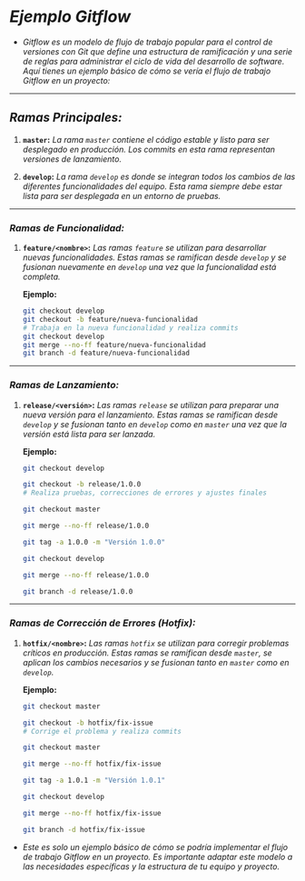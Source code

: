 <!-- Autor: Daniel Benjamin Perez Morales -->
<!-- GitHub: https://github.com/DanielBenjaminPerezMoralesDev13 -->
<!-- GitLab: https://gitlab.com/DanielBenjaminPerezMoralesDev13 -->
<!-- Correo electrónico: danielperezdev@proton.me -->

# ***Ejemplo Gitflow***

- *Gitflow es un modelo de flujo de trabajo popular para el control de versiones con Git que define una estructura de ramificación y una serie de reglas para administrar el ciclo de vida del desarrollo de software. Aquí tienes un ejemplo básico de cómo se vería el flujo de trabajo Gitflow en un proyecto:*

---

## ***Ramas Principales:***

1. **`master`:** *La rama `master` contiene el código estable y listo para ser desplegado en producción. Los commits en esta rama representan versiones de lanzamiento.*

2. **`develop`:** *La rama `develop` es donde se integran todos los cambios de las diferentes funcionalidades del equipo. Esta rama siempre debe estar lista para ser desplegada en un entorno de pruebas.*

---

### ***Ramas de Funcionalidad:***

1. **`feature/<nombre>`:** *Las ramas `feature` se utilizan para desarrollar nuevas funcionalidades. Estas ramas se ramifican desde `develop` y se fusionan nuevamente en `develop` una vez que la funcionalidad está completa.*

   **Ejemplo:**

   ```bash
   git checkout develop
   git checkout -b feature/nueva-funcionalidad
   # Trabaja en la nueva funcionalidad y realiza commits
   git checkout develop
   git merge --no-ff feature/nueva-funcionalidad
   git branch -d feature/nueva-funcionalidad
   ```

---

### ***Ramas de Lanzamiento:***

1. **`release/<versión>`:** *Las ramas `release` se utilizan para preparar una nueva versión para el lanzamiento. Estas ramas se ramifican desde `develop` y se fusionan tanto en `develop` como en `master` una vez que la versión está lista para ser lanzada.*

   **Ejemplo:**

   ```bash
   git checkout develop
   ```

   ```bash
   git checkout -b release/1.0.0
   # Realiza pruebas, correcciones de errores y ajustes finales
   ```

   ```bash
   git checkout master
   ```

   ```bash
   git merge --no-ff release/1.0.0
   ```

   ```bash
   git tag -a 1.0.0 -m "Versión 1.0.0"
   ```

   ```bash
   git checkout develop
   ```

   ```bash
   git merge --no-ff release/1.0.0
   ```

   ```bash
   git branch -d release/1.0.0
   ```

---

### ***Ramas de Corrección de Errores (Hotfix):***

1. **`hotfix/<nombre>`:** *Las ramas `hotfix` se utilizan para corregir problemas críticos en producción. Estas ramas se ramifican desde `master`, se aplican los cambios necesarios y se fusionan tanto en `master` como en `develop`.*

   **Ejemplo:**

   ```bash
   git checkout master
   ```

   ```bash
   git checkout -b hotfix/fix-issue
   # Corrige el problema y realiza commits
   ```

   ```bash
   git checkout master
   ```

   ```bash
   git merge --no-ff hotfix/fix-issue
   ```

   ```bash
   git tag -a 1.0.1 -m "Versión 1.0.1"
   ```

   ```bash
   git checkout develop
   ```

   ```bash
   git merge --no-ff hotfix/fix-issue
   ```

   ```bash
   git branch -d hotfix/fix-issue
   ```

- *Este es solo un ejemplo básico de cómo se podría implementar el flujo de trabajo Gitflow en un proyecto. Es importante adaptar este modelo a las necesidades específicas y la estructura de tu equipo y proyecto.*
